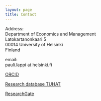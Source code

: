 ```yaml
---
layout: page
title: Contact
---
```

Address:<br/> 
Department of Economics and Management<br>
Latokartanonkaari 5<br/> 
00014 University of Helsinki<br/> 
Finland

email:<br/> 
pauli.lappi at helsinki.fi

[ORCID](https://orcid.org/0000-0002-9531-5384)

[Research database TUHAT](https://researchportal.helsinki.fi/en/persons/pauli-lappi)

[ResearchGate](https://www.researchgate.net/profile/Pauli_Lappi)
